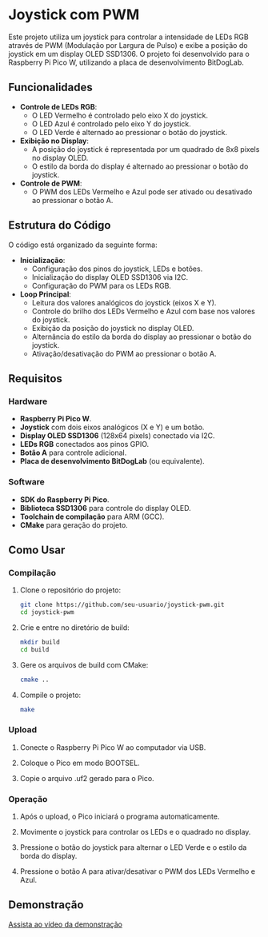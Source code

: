 # Joystick com PWM

Este projeto utiliza um joystick para controlar a intensidade de LEDs RGB através de PWM (Modulação por Largura de Pulso) e exibe a posição do joystick em um display OLED SSD1306. O projeto foi desenvolvido para o Raspberry Pi Pico W, utilizando a placa de desenvolvimento BitDogLab.

## Funcionalidades

- **Controle de LEDs RGB**:
  - O LED Vermelho é controlado pelo eixo X do joystick.
  - O LED Azul é controlado pelo eixo Y do joystick.
  - O LED Verde é alternado ao pressionar o botão do joystick.
- **Exibição no Display**:
  - A posição do joystick é representada por um quadrado de 8x8 pixels no display OLED.
  - O estilo da borda do display é alternado ao pressionar o botão do joystick.
- **Controle de PWM**:
  - O PWM dos LEDs Vermelho e Azul pode ser ativado ou desativado ao pressionar o botão A.

## Estrutura do Código

O código está organizado da seguinte forma:

- **Inicialização**:
  - Configuração dos pinos do joystick, LEDs e botões.
  - Inicialização do display OLED SSD1306 via I2C.
  - Configuração do PWM para os LEDs RGB.
- **Loop Principal**:
  - Leitura dos valores analógicos do joystick (eixos X e Y).
  - Controle do brilho dos LEDs Vermelho e Azul com base nos valores do joystick.
  - Exibição da posição do joystick no display OLED.
  - Alternância do estilo da borda do display ao pressionar o botão do joystick.
  - Ativação/desativação do PWM ao pressionar o botão A.

## Requisitos

### Hardware

- **Raspberry Pi Pico W**.
- **Joystick** com dois eixos analógicos (X e Y) e um botão.
- **Display OLED SSD1306** (128x64 pixels) conectado via I2C.
- **LEDs RGB** conectados aos pinos GPIO.
- **Botão A** para controle adicional.
- **Placa de desenvolvimento BitDogLab** (ou equivalente).

### Software

- **SDK do Raspberry Pi Pico**.
- **Biblioteca SSD1306** para controle do display OLED.
- **Toolchain de compilação** para ARM (GCC).
- **CMake** para geração do projeto.

## Como Usar

### Compilação

1. Clone o repositório do projeto:
   ```bash
   git clone https://github.com/seu-usuario/joystick-pwm.git
   cd joystick-pwm

2. Crie e entre no diretório de build:
    ```bash
    mkdir build
    cd build

3. Gere os arquivos de build com CMake:
    ```bash
    cmake ..

4. Compile o projeto:
    ```bash
    make

### Upload

1. Conecte o Raspberry Pi Pico W ao computador via USB.

2. Coloque o Pico em modo  BOOTSEL.

3. Copie o arquivo .uf2 gerado para o Pico.

### Operação

1. Após o upload, o Pico iniciará o programa automaticamente.

2. Movimente o joystick para controlar os LEDs e o quadrado no display.

3. Pressione o botão do joystick para alternar o LED Verde e o estilo da borda do display.

4. Pressione o botão A para ativar/desativar o PWM dos LEDs Vermelho e Azul.

## Demonstração

[Assista ao vídeo da demonstração](https://drive.google.com/file/d/1Zj_bZBSUlkhtpCWlRMg555BlwiyPnVDc/view?usp=sharing)
